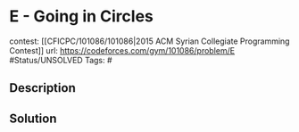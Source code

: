 # E - Going in Circles

contest: [[CFICPC/101086/101086|2015 ACM Syrian Collegiate Programming Contest]]
url: https://codeforces.com/gym/101086/problem/E
#Status/UNSOLVED
Tags: #

## Description

## Solution

